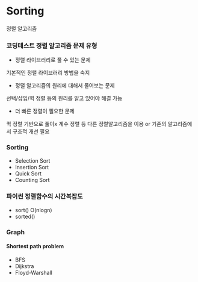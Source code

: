 
# Sorting
정렬 알고리즘

### 코딩테스트 정렬 알고리즘 문제 유형
- 정렬 라이브러리로 풀 수 있는 문제

기본적인 정렬 라이브러리 방법을 숙지
- 정렬 알고리즘의 원리에 대해서 물어보는 문제

선택/삽입/퀵 정렬 등의 원리를 알고 있어야 해결 가능
- 더 빠른 정렬이 필요한 문제

퀵 정렬 기반으로 풀이x
계수 정렬 등 다른 정렬알고리즘을 이용 or 기존의 알고리즘에서 구조적 개선 필요

### Sorting
+ Selection Sort
+ Insertion Sort
+ Quick Sort
+ Counting Sort

### 파이썬 정렬함수의 시간복잡도
- sort()
O(nlogn)
- sorted()

### Graph
#### Shortest path problem
+ BFS
+ Dijkstra
+ Floyd-Warshall
